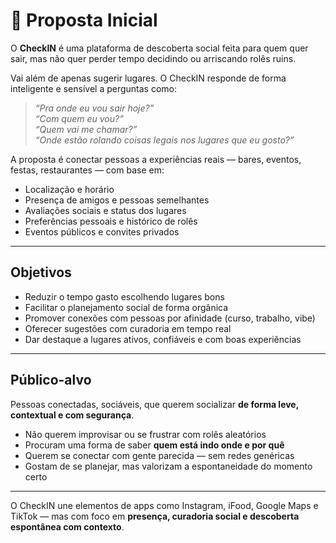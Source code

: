 # 🧭 Proposta Inicial

O **CheckIN** é uma plataforma de descoberta social feita para quem quer sair, mas não quer perder tempo decidindo ou arriscando rolês ruins.

Vai além de apenas sugerir lugares. O CheckIN responde de forma inteligente e sensível a perguntas como:

> _“Pra onde eu vou sair hoje?”_  
> _“Com quem eu vou?”_  
> _“Quem vai me chamar?”_  
> _“Onde estão rolando coisas legais nos lugares que eu gosto?”_

A proposta é conectar pessoas a experiências reais — bares, eventos, festas, restaurantes — com base em:

- Localização e horário
- Presença de amigos e pessoas semelhantes
- Avaliações sociais e status dos lugares
- Preferências pessoais e histórico de rolês
- Eventos públicos e convites privados

---

## Objetivos

- Reduzir o tempo gasto escolhendo lugares bons
- Facilitar o planejamento social de forma orgânica
- Promover conexões com pessoas por afinidade (curso, trabalho, vibe)
- Oferecer sugestões com curadoria em tempo real
- Dar destaque a lugares ativos, confiáveis e com boas experiências

---

## Público-alvo

Pessoas conectadas, sociáveis, que querem socializar **de forma leve, contextual e com segurança**.

- Não querem improvisar ou se frustrar com rolês aleatórios
- Procuram uma forma de saber **quem está indo onde e por quê**
- Querem se conectar com gente parecida — sem redes genéricas
- Gostam de se planejar, mas valorizam a espontaneidade do momento certo

---

O CheckIN une elementos de apps como Instagram, iFood, Google Maps e TikTok — mas com foco em **presença, curadoria social e descoberta espontânea com contexto**.
